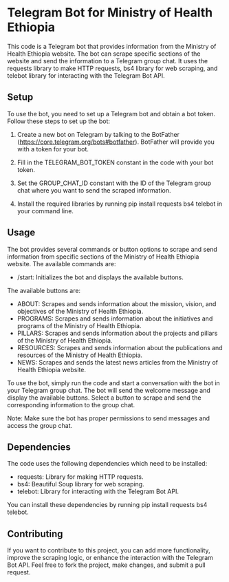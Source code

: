 # Telegram Bot for Ministry of Health Ethiopia

This code is a Telegram bot that provides information from the Ministry of Health Ethiopia website. The bot can scrape specific sections of the website and send the information to a Telegram group chat. It uses the requests library to make HTTP requests, bs4 library for web scraping, and telebot library for interacting with the Telegram Bot API.

## Setup

To use the bot, you need to set up a Telegram bot and obtain a bot token. Follow these steps to set up the bot:

1. Create a new bot on Telegram by talking to the BotFather (https://core.telegram.org/bots#botfather). BotFather will provide you with a token for your bot.

2. Fill in the TELEGRAM_BOT_TOKEN constant in the code with your bot token.

3. Set the GROUP_CHAT_ID constant with the ID of the Telegram group chat where you want to send the scraped information.

4. Install the required libraries by running pip install requests bs4 telebot in your command line.

## Usage

The bot provides several commands or button options to scrape and send information from specific sections of the Ministry of Health Ethiopia website. The available commands are:

- /start: Initializes the bot and displays the available buttons.

The available buttons are:

- ABOUT: Scrapes and sends information about the mission, vision, and objectives of the Ministry of Health Ethiopia.
- PROGRAMS: Scrapes and sends information about the initiatives and programs of the Ministry of Health Ethiopia.
- PILLARS: Scrapes and sends information about the projects and pillars of the Ministry of Health Ethiopia.
- RESOURCES: Scrapes and sends information about the publications and resources of the Ministry of Health Ethiopia.
- NEWS: Scrapes and sends the latest news articles from the Ministry of Health Ethiopia website.

To use the bot, simply run the code and start a conversation with the bot in your Telegram group chat. The bot will send the welcome message and display the available buttons. Select a button to scrape and send the corresponding information to the group chat.

Note: Make sure the bot has proper permissions to send messages and access the group chat.

## Dependencies

The code uses the following dependencies which need to be installed:

- requests: Library for making HTTP requests.
- bs4: Beautiful Soup library for web scraping.
- telebot: Library for interacting with the Telegram Bot API.

You can install these dependencies by running pip install requests bs4 telebot.

## Contributing

If you want to contribute to this project, you can add more functionality, improve the scraping logic, or enhance the interaction with the Telegram Bot API. Feel free to fork the project, make changes, and submit a pull request.